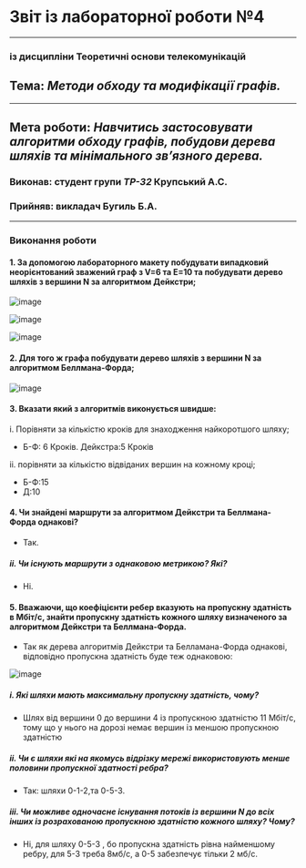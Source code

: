 # Звіт із лабораторної роботи №4
---
### із дисципліни Теоретичні основи телекомунікацій
## Тема: *Методи обходу та модифікації графів.*
---
## Мета роботи: *Навчитись застосовувати алгоритми обходу графів, побудови дерева шляхів та мінімального зв’язного дерева.*

### Виконав: студент групи *ТР-32* Крупський А.С.
### Прийняв: викладач Бугиль Б.А.
---

### Виконання роботи
#### 1.	За допомогою лабораторного макету побудувати випадковий неорієнтований зважений граф з V=6 та E=10 та побудувати дерево шляхів з вершини N за алгоритмом Дейкстри;

![image](https://user-images.githubusercontent.com/69114727/118126020-64425300-b400-11eb-9da0-18b9353e938f.png)

![image](https://user-images.githubusercontent.com/69114727/118126069-7623f600-b400-11eb-9f92-2f92b53f132e.png)

![image](https://user-images.githubusercontent.com/69114727/118365078-dbfcb300-b5a3-11eb-87b5-10611bf3a3e3.png)


#### 2.	Для того ж графа побудувати дерево шляхів з вершини N за алгоритмом Беллмана-Форда;

![image](https://user-images.githubusercontent.com/69114727/118140573-2699f600-b411-11eb-992b-1f55a47dc8a1.png)

#### 3.	Вказати який з алгоритмів виконується швидше:

i. Порівняти за кількістю кроків для знаходження найкоротшого шляху;
* Б-Ф: 6 Кроків. Дейкстра:5 Кроків 

ii.	порівняти за кількістю відвіданих вершин на кожному кроці;
* Б-Ф:15
* Д:10

#### 4.	Чи знайдені маршрути за алгоритмом Дейкстри та Беллмана-Форда однакові?
* Так.

##### ii.	Чи існують маршрути з однаковою метрикою? Які?
* Ні.

#### 5.	Вважаючи, що коефіцієнти ребер вказують на пропускну здатність в Мбіт/с, знайти пропускну здатність кожного шляху визначеного за алгоритмом Дейкстри та Беллмана-Форда.
* Так як дерева алгоритмів Дейкстри та Белламана-Форда однакові, відповідно пропускна здатність буде теж однаковою:

![image](https://user-images.githubusercontent.com/69114727/118371947-a19d1100-b5b7-11eb-8b12-774447790274.png)

##### i.	Які шляхи мають максимальну пропускну здатність, чому?
* Шлях від вершини 0 до вершини 4 із пропускною здатністю 11 Мбіт/с, тому що у нього на дорозі немає вершин із меншою пропускною здатністю

##### ii.	Чи є шляхи які на якомусь відрізку мережі використовують менше половини пропускної здатності ребра?
* Так: шляхи 0-1-2,та 0-5-3.

##### iii.	Чи можливе одночасне існування потоків із вершини N до всіх інших із розрахованою пропускною здатністю кожного шляху? Чому?
* Ні, для шляху 0-5-3 , бо пропускна здатність рівна найменшому ребру, для 5-3 треба 8мб/с, а 0-5 забезпечує тільки 2 мб/с.



